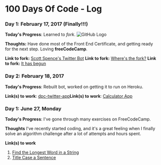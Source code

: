 # 100 Days Of Code - Log

### Day 1: February 17, 2017 (Finally!!!)

**Today's Progress**: Learned to _fork_. ![GitHub Logo](https://encrypted-tbn3.gstatic.com/images?q=tbn:ANd9GcTpGnxiZVpd6Li7DyXdJ_GUKejqxPiTmLYaUQg68Vrs6JU20xZw5Q)

**Thoughts:** Have done most of the Front End Certificate, and getting ready for the next step. Loving **freeCodeCamp**.

**Link to fork:** [Scott Spence's Twitter Bot](https://github.com/dpcorbett/twitter-bot-bootstrap)
**Link to fork:** [Where's the fork?](https://github.com/dpcorbett/Spoon-Knife)
**Link to fork:** [It has begun](https://github.com/dpcorbett/100-days-of-code)

### Day 2: February 18, 2017

**Today's Progress**: Rebuilt bot, worked on getting it to run on Heroku.

**Link(s) to work**: [dpc-twitter-app](https://github.com/dpcorbett/twitter-bot-bootstrap)**Link(s) to work**: [Calculator App](http://www.example.com)


### Day 1: June 27, Monday

**Today's Progress**: I've gone through many exercises on FreeCodeCamp.

**Thoughts** I've recently started coding, and it's a great feeling when I finally solve an algorithm challenge after a lot of attempts and hours spent.

**Link(s) to work**
1. [Find the Longest Word in a String](https://www.freecodecamp.com/challenges/find-the-longest-word-in-a-string)
2. [Title Case a Sentence](https://www.freecodecamp.com/challenges/title-case-a-sentence)
